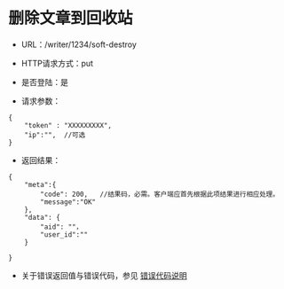 # 删除文章到回收站



- URL：/writer/1234/soft-destroy

- HTTP请求方式：put

- 是否登陆：是

- 请求参数：

```
{
    "token" : "XXXXXXXXX",
    "ip":"",  //可选
}
```

- 返回结果：

```
{
    "meta":{
        "code": 200,   //结果码，必需。客户端应首先根据此项结果进行相应处理。
        "message":"OK"
    },
    "data": {
        "aid": ""，
        "user_id":""
    }
    
}
```

- 关于错误返回值与错误代码，参见 [错误代码说明](../README.md)


